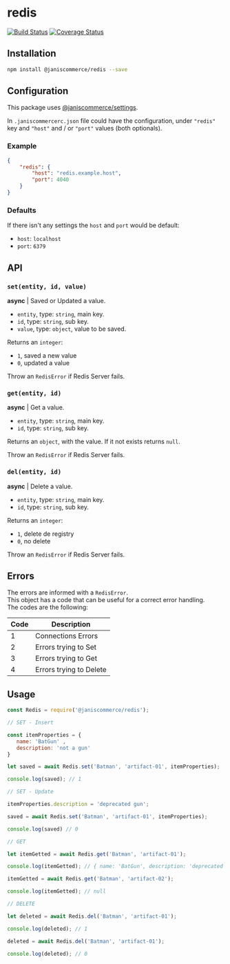 # redis

[![Build Status](https://travis-ci.org/janis-commerce/redis.svg?branch=master)](https://travis-ci.org/janis-commerce/redis)
[![Coverage Status](https://coveralls.io/repos/github/janis-commerce/redis/badge.svg?branch=master)](https://coveralls.io/github/janis-commerce/redis?branch=master)

## Installation
```sh
npm install @janiscommerce/redis --save
```

## Configuration
This package uses [@janiscommerce/settings](https://www.npmjs.com/package/@janiscommerce/settings). 

In `.janiscommercerc.json` file could have the configuration, under `"redis"` key and `"host"` and / or `"port"` values (both optionals).

### Example
```json
{
    "redis": {
        "host": "redis.example.host",
        "port": 4040
    }
}
```

### Defaults
If there isn't any settings the `host` and `port` would be default:
- `host`: `localhost`
- `port`: `6379`

## API

### `set(entity, id, value)`

**async** | Saved or Updated a value.

* `entity`, type: `string`, main key.
* `id`, type: `string`, sub key.
* `value`, type: `object`, value to be saved.

Returns an `integer`:
* `1`, saved a new value
* `0`, updated a value

Throw an `RedisError` if Redis Server fails.

### `get(entity, id)`

**async** | Get a value.

* `entity`, type: `string`, main key.
* `id`, type: `string`, sub key.

Returns an `object`, with the value. If it not exists returns `null`.

Throw an `RedisError` if Redis Server fails.

### `del(entity, id)` 

**async** | Delete a value.

* `entity`, type: `string`, main key.
* `id`, type: `string`, sub key.

Returns an `integer`:
* `1`, delete de registry
* `0`, no delete

Throw an `RedisError` if Redis Server fails.

## Errors

The errors are informed with a `RedisError`.  
This object has a code that can be useful for a correct error handling.  
The codes are the following:  

| Code | Description                    |
|------|--------------------------------|
| 1    | Connections Errors             |
| 2    | Errors trying to Set           |
| 3    | Errors trying to Get           |
| 4    | Errors trying to Delete        |

## Usage
```js
const Redis = require('@janiscommerce/redis');

// SET - Insert

const itemProperties = {
   name: 'BatGun' ,
   description: 'not a gun'
}

let saved = await Redis.set('Batman', 'artifact-01', itemProperties);

console.log(saved); // 1

// SET - Update

itemProperties.description = 'deprecated gun';

saved = await Redis.set('Batman', 'artifact-01', itemProperties);

console.log(saved) // 0

// GET

let itemGetted = await Redis.get('Batman', 'artifact-01');

console.log(itemGetted); // { name: 'BatGun', description: 'deprecated gun' }

itemGetted = await Redis.get('Batman', 'artifact-02');

console.log(itemGetted); // null

// DELETE

let deleted = await Redis.del('Batman', 'artifact-01');

console.log(deleted); // 1

deleted = await Redis.del('Batman', 'artifact-01');

console.log(deleted); // 0

```


